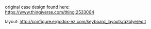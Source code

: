  original case design found here: https://www.thingiverse.com/thing:2533064
 
 layout: http://configure.ergodox-ez.com/keyboard_layouts/qzblye/edit
